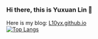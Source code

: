 ### Hi there, this is Yuxuan Lin 👋
Here is my blog: [L10yx.github.io](https://l10yx.github.io) <br>
[![Top Langs](https://github-readme-stats.vercel.app/api/top-langs/?username=L10yx&hide=Roff&layout=compact)](https://github.com/anuraghazra/github-readme-stats)
<!--
**L10yx/L10yx** is a ✨ _special_ ✨ repository because its `README.md` (this file) appears on your GitHub profile.

Here are some ideas to get you started:

- 🔭 I’m currently working on ...
- 🌱 I’m currently learning ...
- 👯 I’m looking to collaborate on ...
- 🤔 I’m looking for help with ...
- 💬 Ask me about ...
- 📫 How to reach me: ...
- 😄 Pronouns: ...
- ⚡ Fun fact: ...
-->
